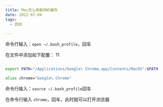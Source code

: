 ```yaml
---
title: Mac怎么刷新DNS缓存
date: 2022-07-04
tags:
  - 其他 
 
---
```




命令行输入：`open ~/.bash_profile`，回车

在文件中添加如下配置：  11

```sh

export PATH="/Applications/Google\ Chrome.app/Contents/MacOS":$PATH

alias chrome="Google\ Chrome"
```

命令行输入：`source ~/.bash_profile`回车

在命令行输入 `chrome`，回车，此时就可以打开浏览器



